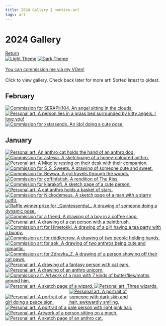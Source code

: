 ```yaml
---
title: 2024 Gallery ⁑ nonkiru.art
tags: art
---
```


<!-- FULL: DONT COMPRESS, RE-SIZE -->
<!-- THUMBNAILS: bulk resize 500 height -->
<!-- COMPRESS AFTER -->
<h1>2024 Gallery</h1>
<a href="/art/">Return</a>
<br>
<a href="javascript:;" class="a_img" onclick="lightmode()" onmouseover="document.light.src='/assets/website/light_theme_hover.png';" onmouseout="document.light.src='/assets/website/light_theme.png';" 
onfocus="document.light.src='/assets/website/light_theme_hover.png';" onfocusout="document.light.src='/assets/website/light_theme.png';">
<img src="/assets/website/light_theme.png" alt="Light Theme" name="light"></a>
<a href="javascript:;" class="a_img" onclick="darkmode()" onmouseover="document.dark.src='/assets/website/dark_theme_hover.png';" onmouseout="document.dark.src='/assets/website/dark_theme.png';" 
onfocus="document.dark.src='/assets/website/dark_theme_hover.png';" onfocusout="document.dark.src='/assets/website/dark_theme.png';">
<img src="/assets/website/dark_theme.png" alt="Dark Theme" name="dark"></a>

<br>
<br><a href="https://vgen.co/nonkiru">You can commission me via my VGen!</a>
<br>
<br>Click to view gallery. Check back later for more art! Sorted latest to oldest.
<div class="gallery">
<h2>February</h2>

<a href="/../assets/artwork/2024/angelbyter.webp" data-fancybox="gallery" data-caption="Commission for SERAPH104. An angel sitting in the clouds.">
    <img src="/../assets/artwork/2024/low/angelbyter.webp" alt="Commission for SERAPH104. An angel sitting in the clouds." loading="lazy" />
</a>

<a href="/../assets/artwork/2024/thank_you_and_i_love_you.webp" data-fancybox="gallery" data-caption="Personal art. A person lies in a grass bed surrounded by kitty angels. I love you!">
    <img src="/../assets/artwork/2024/low/thank_you_and_i_love_you.webp" alt="Personal art. A person lies in a grass bed surrounded by kitty angels. I love you!" loading="lazy" />
</a>

<a href="/../assets/artwork/2024/xstarsendx.webp" data-fancybox="gallery" data-caption="Commission for xstarsendx. An idol doing a cute pose.">
    <img src="/../assets/artwork/2024/low/xstarsendx.webp" alt="Commission for xstarsendx. An idol doing a cute pose." loading="lazy" />
</a>

<h2>January</h2>

<a href="/../assets/artwork/2024/holdinghands.webp" data-fancybox="gallery" data-caption="Personal art. An anthro cat holds the hand of an anthro dog.">
    <img src="/../assets/artwork/2024/low/holdinghands.webp" alt="Personal art. An anthro cat holds the hand of an anthro dog." loading="lazy" />
</a>

<a href="/../assets/artwork/2024/honey.webp" data-fancybox="gallery" data-caption="Commission for astesia. A sketchpage of a honey-coloured anthro.">
    <img src="/../assets/artwork/2024/low/honey.webp" alt="Commission for astesia. A sketchpage of a honey-coloured anthro." loading="lazy" />
</a>

<a href="/../assets/artwork/2024/myuri_watercolour.webp" data-fancybox="gallery" data-caption="Personal art. A Miqo'te resting on their desk with their companion.">
    <img src="/../assets/artwork/2024/low/myuri_watercolour.webp" alt="Personal art. A Miqo'te resting on their desk with their companion." loading="lazy" />
</a>

<a href="/../assets/artwork/2024/sweets.webp" data-fancybox="gallery" data-caption="Commission for S_S_Sweets. A drawing of someone cute and sweet.">
    <img src="/../assets/artwork/2024/low/sweets.webp" alt="Commission for S_S_Sweets. A drawing of someone cute and sweet." loading="lazy" />
</a>

<a href="/../assets/artwork/2024/bewwa.webp" data-fancybox="gallery" data-caption="Commission for Bewwa. A girl travels through the woods.">
    <img src="/../assets/artwork/2024/low/bewwa.webp" alt="Commission for Bewwa. A girl travels through the woods." loading="lazy" />
</a>

<a href="/../assets/artwork/2024/coffinfetish.webp" data-fancybox="gallery" data-caption="Commission for coffinfetish. A rendition of The Kiss.">
    <img src="/../assets/artwork/2024/low/coffinfetish.webp" alt="Commission for coffinfetish. A rendition of The Kiss." loading="lazy" />
</a>

<a href="/../assets/artwork/2024/klara.webp" data-fancybox="gallery" data-caption="Commission for klarakofi. A sketch page of a cute person.">
    <img src="/../assets/artwork/2024/low/klara.webp" alt="Commission for klarakofi. A sketch page of a cute person." loading="lazy" />
</a>

<a href="/../assets/artwork/2024/non_starcatcher.webp" data-fancybox="gallery" data-caption="Personal art. A cat anthro holds a basket of stars.">
    <img src="/../assets/artwork/2024/low/non_starcatcher.webp" alt="Personal art. A cat anthro holds a basket of stars." loading="lazy" />
</a>

<a href="/../assets/artwork/2024/nickodemeus.webp" data-fancybox="gallery" data-caption="Commission for Nickodemeus. A sketch page of a man with a starry outfit.">
    <img src="/../assets/artwork/2024/low/nickodemeus.webp" alt="Commission for Nickodemeus. A sketch page of a man with a starry outfit." loading="lazy" />
</a>

<a href="/../assets/artwork/2024/_Quintessential_.webp" data-fancybox="gallery" data-caption="Raffle winner prize for _Quintessential_. A drawing of someone doing a dynamic pose.">
    <img src="/../assets/artwork/2024/low/_Quintessential_.webp" alt="Raffle winner prize for _Quintessential_. A drawing of someone doing a dynamic pose." loading="lazy" />
</a>

<a href="/../assets/artwork/2024/alpinai.webp" data-fancybox="gallery" data-caption="Commission for a friend. A drawing of a boy in a coffee shop.">
    <img src="/../assets/artwork/2024/low/alpinai.webp" alt="Commission for a friend. A drawing of a boy in a coffee shop." loading="lazy" />
</a>

<a href="/../assets/artwork/2024/myuri_pictomancer.webp" data-fancybox="gallery" data-caption="Personal art. A drawing of a cat person with a paintbrush.">
    <img src="/../assets/artwork/2024/low/myuri_pictomancer.webp" alt="Personal art. A drawing of a cat person with a paintbrush." loading="lazy" />
</a>

<a href="/../assets/artwork/2024/hime.webp" data-fancybox="gallery" data-caption="Commission art for Himetokki. A drawing of a girl having a tea party with a bunny.">
    <img src="/../assets/artwork/2024/low/hime.webp" alt="Commission art for Himetokki. A drawing of a girl having a tea party with a bunny." loading="lazy" />
</a>

<a href="/../assets/artwork/2024/riddlercrow.webp" data-fancybox="gallery" data-caption="Commission art for riddlercrow. A drawing of two people holding hands.">
    <img src="/../assets/artwork/2024/low/riddlercrow.webp" alt="Commission art for riddlercrow. A drawing of two people holding hands." loading="lazy" />
</a>

<a href="/../assets/artwork/2024/aok.webp" data-fancybox="gallery" data-caption="Commission art for aok. A drawing of two anthros being cute and romantic.">
    <img src="/../assets/artwork/2024/low/aok.webp" alt="Commission art for aok. A drawing of two anthros being cute and romantic." loading="lazy" />
</a>

<a href="/../assets/artwork/2024/Zdravka_Z.webp" data-fancybox="gallery" data-caption="Commission art for Zdravka_Z. A drawing of a person showing off their cat paws.">
    <img src="/../assets/artwork/2024/low/Zdravka_Z.webp" alt="Commission art for Zdravka_Z. A drawing of a person showing off their cat paws." loading="lazy" />
</a>

<a href="/../assets/artwork/2024/myuri.webp" data-fancybox="gallery" data-caption="Personal art. A drawing of a fantasy person with cat ears.">
    <img src="/../assets/artwork/2024/low/myuri.webp" alt="Personal art. A drawing of a fantasy person with cat ears." loading="lazy" />
</a>

<a href="/../assets/artwork/2024/venus.webp" data-fancybox="gallery" data-caption="Personal art. A drawing of an anthro unicorn.">
    <img src="/../assets/artwork/2024/low/venus.webp" alt="Personal art. A drawing of an anthro unicorn." loading="lazy" />
</a>

<a href="/../assets/artwork/2024/jet.webp" data-fancybox="gallery" data-caption="Commission art. Artwork of a man with 7 kinds of butterflies/moths around him.">
    <img src="/../assets/artwork/2024/low/jet.webp" alt="Commission art. Artwork of a man with 7 kinds of butterflies/moths around him." loading="lazy" />
</a>

<a href="/../assets/artwork/2024/abigail.webp" data-fancybox="gallery" data-caption="Personal art. A sketch page of a wizard.">
    <img src="/../assets/artwork/2024/low/abigail.webp" alt="Personal art. A sketch page of a wizard." loading="lazy" />
</a>

<a href="/../assets/artwork/2024/w101.webp" data-fancybox="gallery" data-caption="Personal art. Three wizards.">
    <img src="/../assets/artwork/2024/low/w101.webp" alt="Personal art. Three wizards." loading="lazy" />
</a>

<br>

<a href="/../assets/artwork/2024/donnie_portrait.webp" data-fancybox="gallery" data-caption="Personal art. A portrait of a girl doing a peace sign.">
    <img src="/../assets/artwork/2024/low/donnie_portrait.webp" alt="Personal art. A portrait of a girl doing a peace sign." style="max-width: 200px;" loading="lazy" />
</a>

<a href="/../assets/artwork/2024/estelle_portrait.webp" data-fancybox="gallery" data-caption="Personal art. A portrait of someone with dark skin and hair, awkwardly smiling.">
    <img src="/../assets/artwork/2024/low/estelle_portrait.webp" alt="Personal art. A portrait of someone with dark skin and hair, awkwardly smiling." style="max-width: 200px;" loading="lazy" />
</a>

<a href="/../assets/artwork/2024/jupiter_portrait.webp" data-fancybox="gallery" data-caption="Personal art. A portrait of a pale person with light pink hair.">
    <img src="/../assets/artwork/2024/low/jupiter_portrait.webp" alt="Personal art. A portrait of a pale person with light pink hair."  loading="lazy" />
</a>

<br>

<a href="/../assets/artwork/2024/billie.webp" data-fancybox="gallery" data-caption="Personal art. Artwork of a person sitting on a mech.">
    <img src="/../assets/artwork/2024/low/billie.webp" alt="Personal art. Artwork of a person sitting on a mech."  loading="lazy" />
</a>

<a href="/../assets/artwork/2024/non_sketch_page.webp" data-fancybox="gallery" data-caption="Personal art. A sketch page of an anthro cat.">
    <img src="/../assets/artwork/2024/low/non_sketch_page.webp" alt="Personal art. A sketch page of an anthro cat."  loading="lazy" />
</a>
</div>